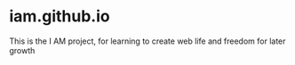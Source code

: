 # iam.github.io
This is the I AM project, for learning to create web life and freedom for later growth
